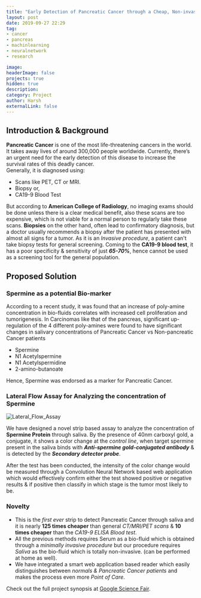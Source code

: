 ```yaml
---
title: "Early Detection of Pancreatic Cancer through a Cheap, Non-invasive Salivary Test"
layout: post
date: 2019-09-27 22:29
tag: 
- cancer
- pancreas
- machinlearning
- neuralnetwork
- research

image: 
headerImage: false
projects: true
hidden: true 
description:
category: Project
author: Harsh
externalLink: false
---
```


## Introduction & Background

**Pancreatic Cancer** is one of the most life-threatening cancers in the world. It takes away lives of around 300,000 people worldwide. Currently, there’s an urgent need for the early detection of this disease to increase the survival rates of this deadly cancer.   
Generally, it is diagnosed using:
- Scans like PET, CT or MRI.  
- Biopsy or,
- CA19-9 Blood Test

But according to **American College of Radiology**, no imaging exams should be done unless there is a clear medical benefit, also these scans are too expensive, which is not viable for a normal person to regularly take these scans. 
**Biopsies** on the other hand, often lead to confirmatory diagnosis, but a doctor usually recommends a biopsy after the patient has presented with almost all signs for a tumor. As it is an _Invasive procedure_, a patient can't take biopsy tests for general screening. 
Coming to the **CA19-9 blood test**, it has a poor specificity & sensitivity of just **_65-70%_**, hence cannot be used as a screening tool for the general population. 

## Proposed Solution

### Spermine as a potential Bio-marker

According to a recent study, it was found that an increase of poly-amine concentration in bio-fluids correlates with increased cell proliferation and tumorigenesis. In Carcinomas like that of the pancreas, significant  up-regulation of the 4 different poly-amines were found to have significant changes in salivary concentrations of Pancreatic Cancer vs Non-pancreatic Cancer patients 
- Spermine
- N1 Acetylspermine
- N1 Acetylspermidine
- 2-amino-butanoate 

Hence, Spermine was endorsed as a marker for Pancreatic Cancer.

### Lateral Flow Assay for Analyzing the concentration of Spermine

![Lateral_Flow_Assay](https://groeptms1316.files.wordpress.com/2013/02/assay-config.jpg)

We have designed a novel strip based assay to analyze the concentration of **Spermine Protein**  through saliva. By the presence of 40nm carboxyl gold, a conjugate, it shows a color change at the _control line_, when target spermine present in the saliva binds with **_Anti-spermine gold-conjugated antibody_** & is detected by the **_Secondary detector probe_**.  

After the test has been conducted, the intensity of the color change would be measured through a Convolution Neural Network based web application which would effectively confirm either the test showed positive or negative results & if positive then classify in which stage is the tumor most likely to be. 

### Novelty
* This is the _first ever_ strip to detect Pancreatic Cancer through saliva and it is nearly **125 times cheaper** than general _CT/MRI/PET scans_ & **10 times cheaper** than the _CA19-9 ELISA Blood test_.
* All the previous methods requires Serum as a bio-fluid which is obtained through a _minimally invasive procedure_ but our procedure requires _Saliva_ as the bio-fluid which is totally non-invasive. (can be performed at home as well). 
* We have integrated a smart web application based reader which easily distinguishes between _normals & Pancreatic Cancer patients_ and makes the process even more _Point of Care_.

Check out the full project synopsis at [Google Science Fair](https://www.googlesciencefair.com/projects/2018/1e2bf23dd1fad8110ab15c43dddaef4081c30fae2f40e613d6237f7bd049d1b6).
